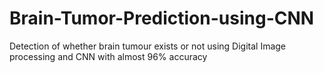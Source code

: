 # Brain-Tumor-Prediction-using-CNN
Detection of whether brain tumour exists or not using Digital Image processing and CNN with almost 96% accuracy
